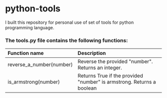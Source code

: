 # python-tools
I built this repository for personal use of set of tools for python programming language.

### The tools.py file contains the following functions:
|Function name            | Description                                                                                                            |
|:------------------------|:-----------------------------------------------------------------------------------------------------------------------|
|reverse_a_number(number) |  Reverse the provided "number". Returns an integer.                                                                    |
|is_armstrong(number)     |  Returns True if the provided "number" is armstrong. Returns a boolean                                                 |


